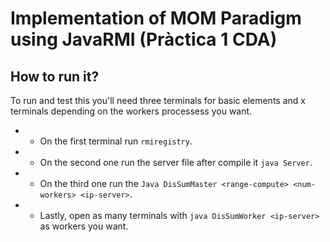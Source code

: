 # Implementation of MOM Paradigm using JavaRMI (Pràctica 1 CDA)
## How to run it?
To run and test this you'll need three terminals for basic elements and x terminals depending on the workers processess you want.
* - On the first terminal run `rmiregistry`.
* - On the second one run the server file after compile it `java Server`.
* - On the third one run the `Java DisSumMaster <range-compute> <num-workers> <ip-server>`.
* - Lastly, open as many terminals with `java DisSumWorker <ip-server>` as workers you want.
